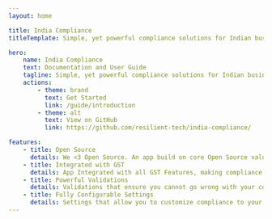 ```yaml
---
layout: home

title: India Compliance
titleTemplate: Simple, yet powerful compliance solutions for Indian businesses

hero:
    name: India Compliance
    text: Documentation and User Guide
    tagline: Simple, yet powerful compliance solutions for Indian businesses
    actions:
        - theme: brand
          text: Get Started
          link: /guide/introduction
        - theme: alt
          text: View on GitHub
          link: https://github.com/resilient-tech/india-compliance/

features:
    - title: Open Source
      details: We <3 Open Source. An app build on core Open Source values so you can trust
    - title: Integrated with GST
      details: App Integrated with all GST Features, making compliance easy and fun
    - title: Powerful Validations
      details: Validations that ensure you cannot go wrong with your compliance
    - title: Fully Configurable Settings
      details: Settings that allow you to customize compliance to your requirements
---
```

